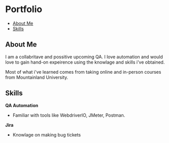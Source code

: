 # Portfolio
- [About Me](#about-me)
- [Skills](#skills)

## About Me

I am a collabritave and possitive upcoming QA. I love automation and would love to gain hand-on expeirence using the knowlage and skills i've obtained.

Most of what i've learned comes from taking online and in-person courses from Mountainland University.

## Skills

__QA Automation__
  * Familiar with tools like WebdriverIO, JMeter, Postman.

__Jira__
  * Knowlage on making bug tickets
